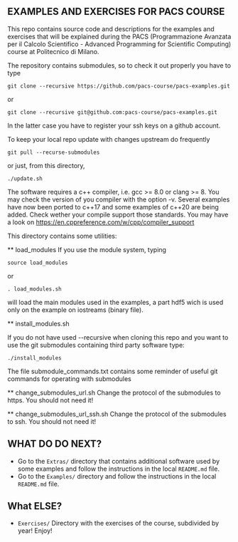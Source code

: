 EXAMPLES AND EXERCISES FOR PACS COURSE
--------------------------------------

This repo contains source code and descriptions for the examples and exercises
that will be explained during the PACS (Programmazione Avanzata per il Calcolo
Scientifico - Advanced Programming for Scientific Computing) course at
Politecnico di Milano.

The repository contains submodules, so to check it out properly you have to type

```
git clone --recursive https://github.com/pacs-course/pacs-examples.git
```

or

```
git clone --recursive git@github.com:pacs-course/pacs-examples.git
```

In the latter case you have to register your ssh keys on a github account.

To keep your local repo update with changes upstream do frequently

```
git pull --recurse-submodules
```

or just, from this directory,

```
./update.sh
```


The software requires a c++ compiler, i.e. gcc >= 8.0 or clang >= 8.
You may check the version of you compiler with the option -v. Several examples have now been ported to c++17
and some examples of c++20 are being added. Check wether your compile support those standards. You may have a look
on https://en.cppreference.com/w/cpp/compiler_support

This directory contains some utilities:

**  load_modules
If you use the module system, typing

```
source load_modules
```
or
```
. load_modules.sh
```

will load the main modules used in the examples, a part hdf5 wich is used only on the example on iostreams (binary file).

**  install_modules.sh

If you do not have used --recursive when cloning this repo and you want to use
the git submodules containing third party software type:
```
./install_modules
```

The file submodule_commands.txt contains some reminder of useful git commands for operating with submodules


** change_submodules_url.sh
Change the protocol of the submodules to https. You should not need it!

** change_submodules_url_ssh.sh
Change the protocol of the submodules to ssh. You should not need it!

## WHAT DO DO NEXT? ##

- Go to the `Extras/` directory that contains additional software used by some examples and follow the instructions in the local `README.md` file.
- Go to the `Examples/` directory and follow the instructions in the local `README.md` file. 

## What ELSE? ##

  * `Exercises/` Directory with the exercises of the course, subdivided by year! Enjoy!
  



